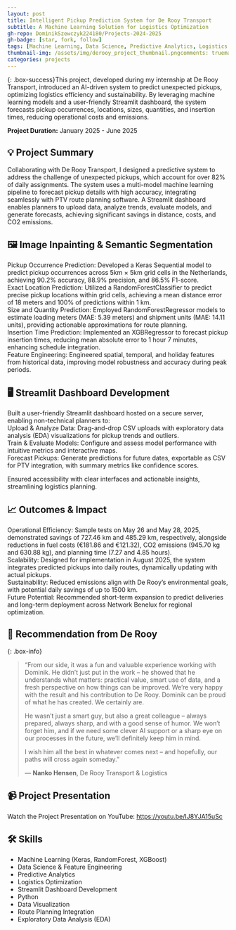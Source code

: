 ```yaml
---
layout: post
title: Intelligent Pickup Prediction System for De Rooy Transport
subtitle: A Machine Learning Solution for Logistics Optimization
gh-repo: DominikSzewczyk224180/Projects-2024-2025
gh-badge: [star, fork, follow]
tags: [Machine Learning, Data Science, Predictive Analytics, Logistics Optimization, Streamlit, Route Planning]
thumbnail-img: /assets/img/derooy_project_thumbnail.pngcomments: truemathjax: falseauthor: Dominik Szewczyk
categories: projects
---
```

{: .box-success}This project, developed during my internship at De Rooy Transport, introduced an AI-driven system to predict unexpected pickups, optimizing logistics efficiency and sustainability. By leveraging machine learning models and a user-friendly Streamlit dashboard, the system forecasts pickup occurrences, locations, sizes, quantities, and insertion times, reducing operational costs and emissions.

**Project Duration:** January 2025 - June 2025  

## 💡 Project Summary  
Collaborating with De Rooy Transport, I designed a predictive system to address the challenge of unexpected pickups, which account for over 82% of daily assignments. The system uses a multi-model machine learning pipeline to forecast pickup details with high accuracy, integrating seamlessly with PTV route planning software. A Streamlit dashboard enables planners to upload data, analyze trends, evaluate models, and generate forecasts, achieving significant savings in distance, costs, and CO2 emissions.

## 🖼️ Image Inpainting & Semantic Segmentation  

Pickup Occurrence Prediction: Developed a Keras Sequential model to predict pickup occurrences across 5km × 5km grid cells in the Netherlands, achieving 90.2% accuracy, 88.9% precision, and 86.5% F1-score.  
Exact Location Prediction: Utilized a RandomForestClassifier to predict precise pickup locations within grid cells, achieving a mean distance error of 18 meters and 100% of predictions within 1 km.  
Size and Quantity Prediction: Employed RandomForestRegressor models to estimate loading meters (MAE: 5.39 meters) and shipment units (MAE: 14.11 units), providing actionable approximations for route planning.  
Insertion Time Prediction: Implemented an XGBRegressor to forecast pickup insertion times, reducing mean absolute error to 1 hour 7 minutes, enhancing schedule integration.  
Feature Engineering: Engineered spatial, temporal, and holiday features from historical data, improving model robustness and accuracy during peak periods.

## 🖥️ Streamlit Dashboard Development

Built a user-friendly Streamlit dashboard hosted on a secure server, enabling non-technical planners to:  
Upload & Analyze Data: Drag-and-drop CSV uploads with exploratory data analysis (EDA) visualizations for pickup trends and outliers.  
Train & Evaluate Models: Configure and assess model performance with intuitive metrics and interactive maps.  
Forecast Pickups: Generate predictions for future dates, exportable as CSV for PTV integration, with summary metrics like confidence scores.


Ensured accessibility with clear interfaces and actionable insights, streamlining logistics planning.

## 📈 Outcomes & Impact

Operational Efficiency: Sample tests on May 26 and May 28, 2025, demonstrated savings of 727.46 km and 485.29 km, respectively, alongside reductions in fuel costs (€181.86 and €121.32), CO2 emissions (945.70 kg and 630.88 kg), and planning time (7.27 and 4.85 hours).  
Scalability: Designed for implementation in August 2025, the system integrates predicted pickups into daily routes, dynamically updating with actual pickups.  
Sustainability: Reduced emissions align with De Rooy’s environmental goals, with potential daily savings of up to 1500 km.  
Future Potential: Recommended short-term expansion to predict deliveries and long-term deployment across Network Benelux for regional optimization.

## 💬 Recommendation from De Rooy

{: .box-info}
> “From our side, it was a fun and valuable experience working with Dominik. He didn’t just put in the work – he showed that he understands what matters: practical value, smart use of data, and a fresh perspective on how things can be improved. We’re very happy with the result and his contribution to De Rooy. Dominik can be proud of what he has created. We certainly are.
>
> He wasn’t just a smart guy, but also a great colleague – always prepared, always sharp, and with a good sense of humor. We won’t forget him, and if we need some clever AI support or a sharp eye on our processes in the future, we’ll definitely keep him in mind.
>
> I wish him all the best in whatever comes next – and hopefully, our paths will cross again someday.”
>
> — **Nanko Hensen**, De Rooy Transport & Logistics


## 📹 Project Presentation

Watch the Project Presentation on YouTube: https://youtu.be/IJ8YJA15uSc

## 🛠 Skills

- Machine Learning (Keras, RandomForest, XGBoost)  
- Data Science & Feature Engineering  
- Predictive Analytics  
- Logistics Optimization  
- Streamlit Dashboard Development  
- Python  
- Data Visualization  
- Route Planning Integration  
- Exploratory Data Analysis (EDA)

